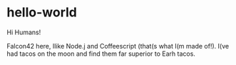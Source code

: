 # hello-world

Hi Humans!

Falcon42 here, Ilike Node.j and Coffeescript (that(s what I(m made of!).
I(ve had tacos on the moon and find them far superior to Earh tacos.
